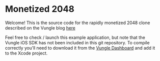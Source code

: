 # Monetized 2048

Welcome!  This is the source code for the rapidly monetized 2048 clone described on the Vungle blog [here](http://www.vungle.com/blog/ "Monetize an iOS App in 10 minutes")

Feel free to check / launch this example application, but note that the Vungle iOS SDK has not been included in this git repository.  To compile correctly you'll need to download it from the [Vungle Dashboard](https://v.vungle.com/) and add it to the Xcode project.

